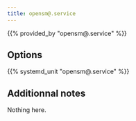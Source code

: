 ```yaml
---
title: opensm@.service
---
```


{{% provided_by "opensm@.service" %}}

## Options

{{% systemd_unit "opensm@.service" %}}

## Additionnal notes

Nothing here.